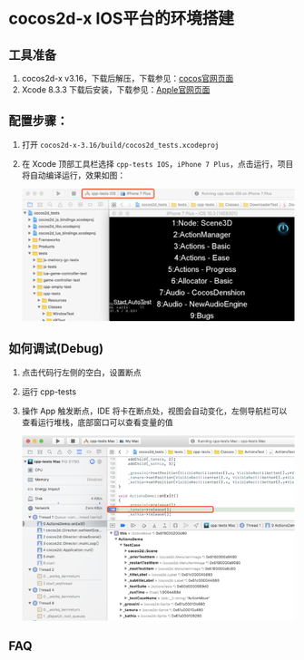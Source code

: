 # cocos2d-x IOS平台的环境搭建

## 工具准备

1. cocos2d-x v3.16，下载后解压，下载参见：[cocos官网页面](http://www.cocos.com/download)
1. Xcode 8.3.3 下载后安装，下载参见：[Apple官网页面](https://developer.apple.com/download/more/)

## 配置步骤：

1. 打开 `cocos2d-x-3.16/build/cocos2d_tests.xcodeproj` 
1. 在 Xcode 顶部工具栏选择 `cpp-tests IOS`，`iPhone 7 Plus`，点击运行，项目将自动编译运行，效果如图：

    <a href="IOS-img/ios-install-run.png" target="_blank"><img src="IOS-img/ios-install-run.png" alt="macOS-setup-img"></a>


## 如何调试(Debug)

1. 点击代码行左侧的空白，设置断点
1. 运行 cpp-tests
3. 操作 App 触发断点，IDE 将卡在断点处，视图会自动变化，左侧导航栏可以查看运行堆栈，底部窗口可以查看变量的值

    <a href="IOS-img/macOS-debug.png" target="_blank"><img src="IOS-img/macOS-debug.png" alt="macOS-debug-img"></a>

## FAQ

